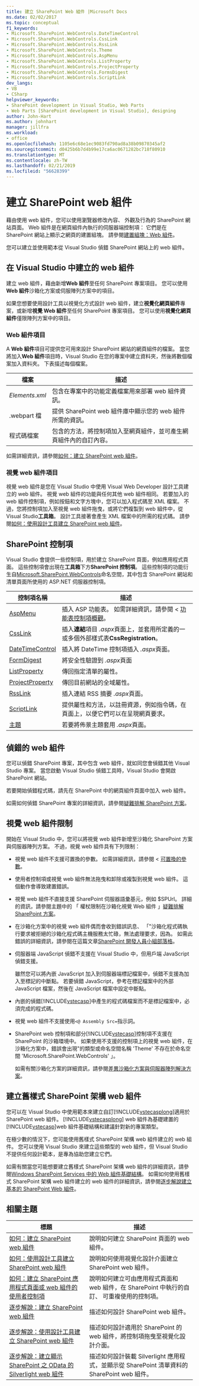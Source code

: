 ```yaml
---
title: 建立 SharePoint Web 組件 |Microsoft Docs
ms.date: 02/02/2017
ms.topic: conceptual
f1_keywords:
- Microsoft.SharePoint.WebControls.DateTimeControl
- Microsoft.SharePoint.WebControls.CssLink
- Microsoft.SharePoint.WebControls.RssLink
- Microsoft.SharePoint.WebControls.Theme
- Microsoft.SharePoint.WebControls.AspMenu
- Microsoft.SharePoint.WebControls.ListProperty
- Microsoft.SharePoint.WebControls.ProjectProperty
- Microsoft.SharePoint.WebControls.FormsDigest
- Microsoft.SharePoint.WebControls.ScriptLink
dev_langs:
- VB
- CSharp
helpviewer_keywords:
- SharePoint development in Visual Studio, Web Parts
- Web Parts [SharePoint development in Visual Studio], designing
author: John-Hart
ms.author: johnhart
manager: jillfra
ms.workload:
- office
ms.openlocfilehash: 1105e6c68e1ec9083fd790ad8a38b09870345af2
ms.sourcegitcommit: d0425b6b7d4b99e17ca6ac0671282bc718f80910
ms.translationtype: MT
ms.contentlocale: zh-TW
ms.lasthandoff: 02/21/2019
ms.locfileid: "56628399"
---
```

# <a name="create-web-parts-for-sharepoint"></a>建立 SharePoint web 組件
  藉由使用 web 組件，您可以使用瀏覽器修改內容、 外觀及行為的 SharePoint 網站頁面。 Web 組件是在網頁組件內執行的伺服器端控制項： 它們是在 SharePoint 網站上顯示之網頁的建置組塊。 請參閱[建置組塊：Web 組件](http://go.microsoft.com/fwlink/?LinkID=182097)。

 您可以建立並使用範本從 Visual Studio 偵錯 SharePoint 網站上的 web 組件。

## <a name="create-a-web-part-in-visual-studio"></a>在 Visual Studio 中建立的 web 組件
 建立 web 組件，藉由新增**Web 組件**至任何 SharePoint 專案項目。 您可以使用**Web 組件**沙箱化方案或伺服陣列方案中的項目。

 如果您想要使用設計工具以視覺化方式設計 web 組件，建立**視覺化網頁組件**專案，或新增**視覺 Web 組件**至任何 SharePoint 專案項目。 您可以使用**視覺化網頁組件**僅限陣列方案中的項目。

### <a name="web-part-item"></a>Web 組件項目
 A **Web 組件**項目可提供您可用來設計 SharePoint 網站的網頁組件的檔案。 當您將加入**Web 組件**項目時，Visual Studio 在您的專案中建立資料夾，然後將數個檔案加入資料夾。 下表描述每個檔案。

|檔案|描述|
|----------|-----------------|
|*Elements.xml*|包含在專案中的功能定義檔案用來部署 web 組件資訊。|
|.webpart 檔|提供 SharePoint web 組件庫中顯示您的 web 組件所需的資訊。|
|程式碼檔案|包含的方法，將控制項加入至網頁組件，並可產生網頁組件內的自訂內容。|

 如需詳細資訊，請參閱[如何：建立 SharePoint web 組件](../sharepoint/how-to-create-a-sharepoint-web-part.md)。

### <a name="visual-web-part-item"></a>視覺 web 組件項目
 視覺 web 組件是您在 Visual Studio 中使用 Visual Web Developer 設計工具建立的 web 組件。 視覺 web 組件的功能與任何其他 web 組件相同。 若要加入的 web 組件控制項，例如按鈕和文字方塊中，您可以加入程式碼至 XML 檔案。 不過，您將控制項加入至視覺 web 組件拖曳，或將它們複製到 web 組件中，從 Visual Studio**工具箱**。 設計工具接著會產生 XML 檔案中的所需的程式碼。 請參閱[如何：使用設計工具建立 SharePoint web 組件](../sharepoint/how-to-create-a-sharepoint-web-part-by-using-a-designer.md)。

## <a name="sharepoint-controls"></a>SharePoint 控制項
 Visual Studio 會提供一些控制項，用於建立 SharePoint 頁面，例如應用程式頁面。 這些控制項會出現在**工具箱**下方**SharePoint 控制項**。 這些控制項的功能衍生自[Microsoft.SharePoint.WebControls](http://go.microsoft.com/fwlink/?LinkId=235315)命名空間，其中包含 SharePoint 網站和清單頁面所使用的 ASP.NET 伺服器控制項。

|控制項名稱|描述|
|------------------|-----------------|
|[AspMenu](http://go.microsoft.com/fwlink/?LinkId=235307)|插入 ASP 功能表。 如需詳細資訊，請參閱 < [ 功能表控制項概觀](http://go.microsoft.com/fwlink/?LinkId=235316)。|
|[CssLink](http://go.microsoft.com/fwlink/?LinkId=235308)|插入**連結**項目 *.aspx*頁面上，並套用所定義的一或多個外部樣式表**CssRegistration**。|
|[DateTimeControl](http://go.microsoft.com/fwlink/?LinkId=235306)|插入將 DateTime 控制項插入 *.aspx*頁面。|
|[FormDigest](http://go.microsoft.com/fwlink/?LinkId=235309)|將安全性驗證到 *.aspx*頁面|
|[ListProperty](http://go.microsoft.com/fwlink/?LinkId=235310)|傳回指定清單的屬性。|
|[ProjectProperty](http://go.microsoft.com/fwlink/?LinkId=235311)|傳回目前網站的全域屬性。|
|[RssLink](http://go.microsoft.com/fwlink/?LinkId=235312)|插入連結 RSS 摘要 *.aspx*頁面。|
|[ScriptLink](http://go.microsoft.com/fwlink/?LinkId=235313)|提供屬性和方法，以註冊資源，例如指令碼，在頁面上，以便它們可以在呈現網頁要求。|
|[主題](http://go.microsoft.com/fwlink/?LinkId=235314)|若要將佈景主題套用 *.aspx*頁面。|

## <a name="debug-a-web-part"></a>偵錯的 web 組件
 您可以偵錯 SharePoint 專案，其中包含 web 組件，就如同您會偵錯其他 Visual Studio 專案。 當您啟動 Visual Studio 偵錯工具時，Visual Studio 會開啟 SharePoint 網站。

 若要開始偵錯程式碼，請先在 SharePoint 中的網頁組件頁面中加入 web 組件。

 如需如何偵錯 SharePoint 專案的詳細資訊，請參閱[疑難排解 SharePoint 方案](../sharepoint/troubleshooting-sharepoint-solutions.md)。

## <a name="visual-web-part-limitations"></a>視覺 web 組件限制
 開始在 Visual Studio 中，您可以將視覺 web 組件新增至沙箱化 SharePoint 方案與伺服器陣列方案。 不過，視覺 web 組件具有下列限制：

- 視覺 web 組件不支援可置換的參數。 如需詳細資訊，請參閱 <<c0> [ 可置換的參數](../sharepoint/replaceable-parameters.md)。

- 使用者控制項或視覺 web 組件無法拖曳和卸除或複製到視覺 web 組件。 這個動作會導致建置錯誤。

- 視覺 web 組件不直接支援 SharePoint 伺服器語彙基元，例如 $SPUrl。 詳細的資訊，請參閱主題中的 「 權杖限制在沙箱化視覺 Web 組件 」[疑難排解 SharePoint 方案](../sharepoint/troubleshooting-sharepoint-solutions.md)。

- 在沙箱化方案中的視覺 web 組件偶而會收到錯誤訊息、 「"沙箱化程式碼執行要求被拒絕的沙箱化程式碼主機服務太忙碌，無法處理要求，因為。 如需此錯誤的詳細資訊，請參閱在這篇文章[SharePoint 開發人員小組部落格](http://go.microsoft.com/fwlink/?LinkId=225932)。

- 伺服器端 JavaScript 偵錯不支援在 Visual Studio 中，但用戶端 JavaScript 偵錯支援。

   雖然您可以將內嵌 JavaScript 加入到伺服器端標記檔案中，偵錯不支援為加入至標記的中斷點。 若要偵錯 JavaScript，參考在標記檔案中的外部 JavaScript 檔案，然後在 JavaScript 檔案中設定中斷點。

- 內嵌的偵錯[!INCLUDE[vstecasp](../sharepoint/includes/vstecasp-md.md)]中產生的程式碼檔案而不是標記檔案中，必須完成的程式碼。

- 視覺 web 組件不支援使用`<@ Assembly Src=`指示詞。

- SharePoint web 控制項和部分[!INCLUDE[vstecasp](../sharepoint/includes/vstecasp-md.md)]控制項不支援在 SharePoint 的沙箱環境中。 如果使用不支援的控制項上的視覺 web 組件，在沙箱化方案中，錯誤會出現"的類型或命名空間名稱 'Theme' 不存在於命名空間 'Microsoft.SharePoint.WebControls' 」。

  如需有關沙箱化方案的詳細資訊，請參閱[差異沙箱化方案與伺服器陣列解決方案](../sharepoint/differences-between-sandboxed-and-farm-solutions.md)。

## <a name="create-older-style-sharepoint-based-web-parts"></a>建立舊樣式 SharePoint 架構 web 組件
 您可以在 Visual Studio 中使用範本來建立自訂[!INCLUDE[vstecasplong](../sharepoint/includes/vstecasplong-md.md)]適用於 SharePoint web 組件。 [!INCLUDE[vstecasplong](../sharepoint/includes/vstecasplong-md.md)] web 組件為基礎建置的[!INCLUDE[vstecasp](../sharepoint/includes/vstecasp-md.md)]web 組件基礎結構和建議針對新的專案類型。

 在極少數的情況下，您可能使用舊樣式 SharePoint 架構 web 組件建立的 web 組件。 您可以使用 Visual Studio 來建立這些類型的 web 組件，但 Visual Studio 不提供任何設計範本，是專為協助您建立它們。

 如需有關當您可能想要建立舊樣式 SharePoint 架構 web 組件的詳細資訊，請參閱[Windows SharePoint Services 中的 Web 組件基礎結構](http://go.microsoft.com/fwlink/?LinkId=169290)。 如需如何使用舊樣式 SharePoint 架構 web 組件建立的 web 組件的詳細資訊，請參閱[逐步解說建立基本的 SharePoint Web 組件](http://go.microsoft.com/fwlink/?LinkId=169288)。

## <a name="related-topics"></a>相關主題

|標題|描述|
|-----------|-----------------|
|[如何：建立 SharePoint web 組件](../sharepoint/how-to-create-a-sharepoint-web-part.md)|說明如何建立 SharePoint 頁面的 web 組件。|
|[如何：使用設計工具建立 SharePoint web 組件](../sharepoint/how-to-create-a-sharepoint-web-part-by-using-a-designer.md)|說明如何使用視覺化設計介面建立 SharePoint web 組件。|
|[如何：建立 SharePoint 應用程式頁面或 web 組件的使用者控制項](../sharepoint/how-to-create-a-user-control-for-a-sharepoint-application-page-or-web-part.md)|說明如何建立可由應用程式頁面和 web 組件，在 SharePoint 中執行的自訂、 可重複使用的控制項。|
|[逐步解說：建立 SharePoint web 組件](../sharepoint/walkthrough-creating-a-web-part-for-sharepoint.md)|描述如何設計 SharePoint web 組件。|
|[逐步解說：使用設計工具建立 SharePoint web 組件](../sharepoint/walkthrough-creating-a-web-part-for-sharepoint-by-using-a-designer.md)|描述如何設計適用於 SharePoint 的 web 組件，將控制項拖曳至視覺化設計介面。|
|[逐步解說：建立顯示 SharePoint 之 OData 的 Silverlight web 組件](../sharepoint/walkthrough-creating-a-silverlight-web-part-that-displays-odata-for-sharepoint.md)|描述如何設計裝載 Silverlight 應用程式，並顯示從 SharePoint 清單資料的 SharePoint web 組件。|
